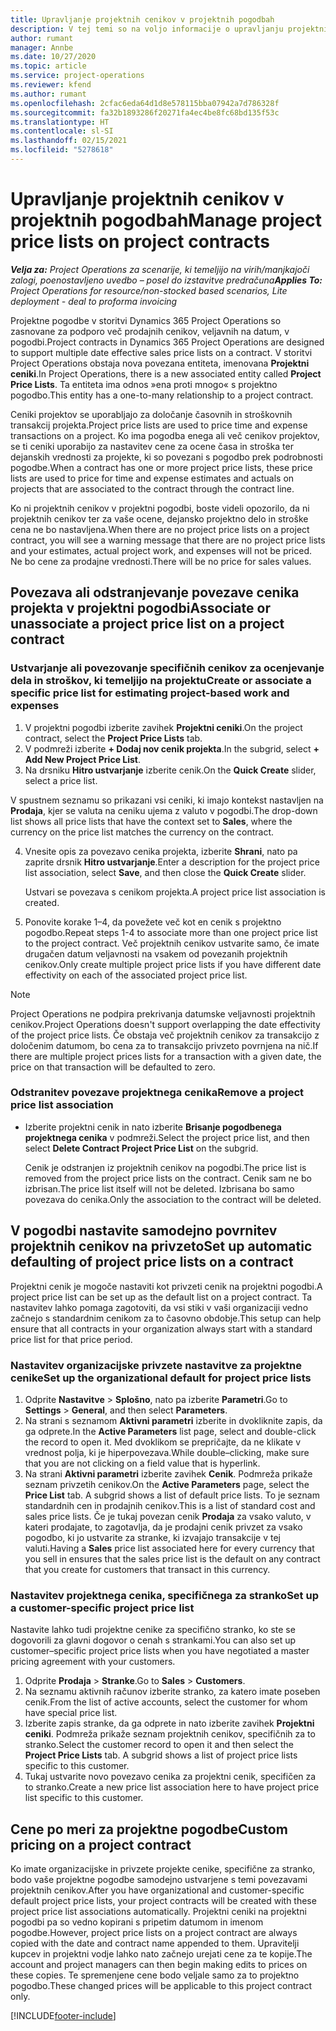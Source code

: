 ```yaml
---
title: Upravljanje projektnih cenikov v projektnih pogodbah
description: V tej temi so na voljo informacije o upravljanju projektnih cenikov v projektnih pogodbah.
author: rumant
manager: Annbe
ms.date: 10/27/2020
ms.topic: article
ms.service: project-operations
ms.reviewer: kfend
ms.author: rumant
ms.openlocfilehash: 2cfac6eda64d1d8e578115bba07942a7d786328f
ms.sourcegitcommit: fa32b1893286f20271fa4ec4be8fc68bd135f53c
ms.translationtype: HT
ms.contentlocale: sl-SI
ms.lasthandoff: 02/15/2021
ms.locfileid: "5278618"
---
```

# <a name="manage-project-price-lists-on-project-contracts"></a><span data-ttu-id="734ee-103">Upravljanje projektnih cenikov v projektnih pogodbah</span><span class="sxs-lookup"><span data-stu-id="734ee-103">Manage project price lists on project contracts</span></span>

<span data-ttu-id="734ee-104">_**Velja za:** Project Operations za scenarije, ki temeljijo na virih/manjkajoči zalogi, poenostavljeno uvedbo – posel do izstavitve predračuna_</span><span class="sxs-lookup"><span data-stu-id="734ee-104">_**Applies To:** Project Operations for resource/non-stocked based scenarios, Lite deployment - deal to proforma invoicing_</span></span>

<span data-ttu-id="734ee-105">Projektne pogodbe v storitvi Dynamics 365 Project Operations so zasnovane za podporo več prodajnih cenikov, veljavnih na datum, v pogodbi.</span><span class="sxs-lookup"><span data-stu-id="734ee-105">Project contracts in Dynamics 365 Project Operations are designed to support multiple date effective sales price lists on a contract.</span></span> <span data-ttu-id="734ee-106">V storitvi Project Operations obstaja nova povezana entiteta, imenovana **Projektni ceniki**.</span><span class="sxs-lookup"><span data-stu-id="734ee-106">In Project Operations, there is a new associated entity called **Project Price Lists**.</span></span> <span data-ttu-id="734ee-107">Ta entiteta ima odnos »ena proti mnogo« s projektno pogodbo.</span><span class="sxs-lookup"><span data-stu-id="734ee-107">This entity has a one-to-many relationship to a project contract.</span></span>

<span data-ttu-id="734ee-108">Ceniki projektov se uporabljajo za določanje časovnih in stroškovnih transakcij projekta.</span><span class="sxs-lookup"><span data-stu-id="734ee-108">Project price lists are used to price time and expense transactions on a project.</span></span> <span data-ttu-id="734ee-109">Ko ima pogodba enega ali več cenikov projektov, se ti ceniki uporabijo za nastavitev cene za ocene časa in stroška ter dejanskih vrednosti za projekte, ki so povezani s pogodbo prek podrobnosti pogodbe.</span><span class="sxs-lookup"><span data-stu-id="734ee-109">When a contract has one or more project price lists, these price lists are used to price for time and expense estimates and actuals on projects that are associated to the contract through the contract line.</span></span>

<span data-ttu-id="734ee-110">Ko ni projektnih cenikov v projektni pogodbi, boste videli opozorilo, da ni projektnih cenikov ter za vaše ocene, dejansko projektno delo in stroške cena ne bo nastavljena.</span><span class="sxs-lookup"><span data-stu-id="734ee-110">When there are no project price lists on a project contract, you will see a warning message that there are no project price lists and your estimates, actual project work, and expenses will not be priced.</span></span> <span data-ttu-id="734ee-111">Ne bo cene za prodajne vrednosti.</span><span class="sxs-lookup"><span data-stu-id="734ee-111">There will be no price for sales values.</span></span>

## <a name="associate-or-unassociate-a-project-price-list-on-a-project-contract"></a><span data-ttu-id="734ee-112">Povezava ali odstranjevanje povezave cenika projekta v projektni pogodbi</span><span class="sxs-lookup"><span data-stu-id="734ee-112">Associate or unassociate a project price list on a project contract</span></span>

### <a name="create-or-associate-a-specific-price-list-for-estimating-project-based-work-and-expenses"></a><span data-ttu-id="734ee-113">Ustvarjanje ali povezovanje specifičnih cenikov za ocenjevanje dela in stroškov, ki temeljijo na projektu</span><span class="sxs-lookup"><span data-stu-id="734ee-113">Create or associate a specific price list for estimating project-based work and expenses</span></span>

1. <span data-ttu-id="734ee-114">V projektni pogodbi izberite zavihek **Projektni ceniki**.</span><span class="sxs-lookup"><span data-stu-id="734ee-114">On the project contract, select the **Project Price Lists** tab.</span></span>
2. <span data-ttu-id="734ee-115">V podmreži izberite **+ Dodaj nov cenik projekta**.</span><span class="sxs-lookup"><span data-stu-id="734ee-115">In the subgrid, select **+ Add New Project Price List**.</span></span>
3. <span data-ttu-id="734ee-116">Na drsniku **Hitro ustvarjanje** izberite cenik.</span><span class="sxs-lookup"><span data-stu-id="734ee-116">On the **Quick Create** slider, select a price list.</span></span> 

  <span data-ttu-id="734ee-117">V spustnem seznamu so prikazani vsi ceniki, ki imajo kontekst nastavljen na **Prodaja**, kjer se valuta na ceniku ujema z valuto v pogodbi.</span><span class="sxs-lookup"><span data-stu-id="734ee-117">The drop-down list shows all price lists that have the context set to **Sales**, where the currency on the price list matches the currency on the contract.</span></span>
  
4. <span data-ttu-id="734ee-118">Vnesite opis za povezavo cenika projekta, izberite **Shrani**, nato pa zaprite drsnik **Hitro ustvarjanje**.</span><span class="sxs-lookup"><span data-stu-id="734ee-118">Enter a description for the project price list association, select **Save**, and then close the **Quick Create** slider.</span></span>

   <span data-ttu-id="734ee-119">Ustvari se povezava s cenikom projekta.</span><span class="sxs-lookup"><span data-stu-id="734ee-119">A project price list association is created.</span></span>
   
5. <span data-ttu-id="734ee-120">Ponovite korake 1–4, da povežete več kot en cenik s projektno pogodbo.</span><span class="sxs-lookup"><span data-stu-id="734ee-120">Repeat steps 1-4 to associate more than one project price list to the project contract.</span></span> <span data-ttu-id="734ee-121">Več projektnih cenikov ustvarite samo, če imate drugačen datum veljavnosti na vsakem od povezanih projektnih cenikov.</span><span class="sxs-lookup"><span data-stu-id="734ee-121">Only create multiple project price lists if you have different date effectivity on each of the associated project price list.</span></span>

> [!NOTE]
> <span data-ttu-id="734ee-122">Project Operations ne podpira prekrivanja datumske veljavnosti projektnih cenikov.</span><span class="sxs-lookup"><span data-stu-id="734ee-122">Project Operations doesn't support overlapping the date effectivity of the project price lists.</span></span> <span data-ttu-id="734ee-123">Če obstaja več projektnih cenikov za transakcijo z določenim datumom, bo cena za to transakcijo privzeto povrnjena na nič.</span><span class="sxs-lookup"><span data-stu-id="734ee-123">If there are multiple project prices lists for a transaction with a given date, the price on that transaction will be defaulted to zero.</span></span>

### <a name="remove-a-project-price-list-association"></a><span data-ttu-id="734ee-124">Odstranitev povezave projektnega cenika</span><span class="sxs-lookup"><span data-stu-id="734ee-124">Remove a project price list association</span></span>

- <span data-ttu-id="734ee-125">Izberite projektni cenik in nato izberite **Brisanje pogodbenega projektnega cenika** v podmreži.</span><span class="sxs-lookup"><span data-stu-id="734ee-125">Select the project price list, and then select **Delete Contract Project Price List** on the subgrid.</span></span> 

  <span data-ttu-id="734ee-126">Cenik je odstranjen iz projektnih cenikov na pogodbi.</span><span class="sxs-lookup"><span data-stu-id="734ee-126">The price list is removed from the project price lists on the contract.</span></span> <span data-ttu-id="734ee-127">Cenik sam ne bo izbrisan.</span><span class="sxs-lookup"><span data-stu-id="734ee-127">The price list itself will not be deleted.</span></span> <span data-ttu-id="734ee-128">Izbrisana bo samo povezava do cenika.</span><span class="sxs-lookup"><span data-stu-id="734ee-128">Only the association to the contract will be deleted.</span></span>

## <a name="set-up-automatic-defaulting-of-project-price-lists-on-a-contract"></a><span data-ttu-id="734ee-129">V pogodbi nastavite samodejno povrnitev projektnih cenikov na privzeto</span><span class="sxs-lookup"><span data-stu-id="734ee-129">Set up automatic defaulting of project price lists on a contract</span></span>

<span data-ttu-id="734ee-130">Projektni cenik je mogoče nastaviti kot privzeti cenik na projektni pogodbi.</span><span class="sxs-lookup"><span data-stu-id="734ee-130">A project price list can be set up as the default list on a project contract.</span></span> <span data-ttu-id="734ee-131">Ta nastavitev lahko pomaga zagotoviti, da vsi stiki v vaši organizaciji vedno začnejo s standardnim cenikom za to časovno obdobje.</span><span class="sxs-lookup"><span data-stu-id="734ee-131">This setup can help ensure that all contracts in your organization always start with a standard price list for that price period.</span></span>

### <a name="set-up-the-organizational-default-for-project-price-lists"></a><span data-ttu-id="734ee-132">Nastavitev organizacijske privzete nastavitve za projektne cenike</span><span class="sxs-lookup"><span data-stu-id="734ee-132">Set up the organizational default for project price lists</span></span>

1. <span data-ttu-id="734ee-133">Odprite **Nastavitve** > **Splošno**, nato pa izberite **Parametri**.</span><span class="sxs-lookup"><span data-stu-id="734ee-133">Go to **Settings** > **General**, and then select **Parameters**.</span></span>
2. <span data-ttu-id="734ee-134">Na strani s seznamom **Aktivni parametri** izberite in dvokliknite zapis, da ga odprete.</span><span class="sxs-lookup"><span data-stu-id="734ee-134">In the **Active Parameters** list page, select and double-click the record to open it.</span></span> <span data-ttu-id="734ee-135">Med dvoklikom se prepričajte, da ne klikate v vrednost polja, ki je hiperpovezava.</span><span class="sxs-lookup"><span data-stu-id="734ee-135">While double–clicking, make sure that you are not clicking on a field value that is hyperlink.</span></span> 
3. <span data-ttu-id="734ee-136">Na strani **Aktivni parametri** izberite zavihek **Cenik**. Podmreža prikaže seznam privzetih cenikov.</span><span class="sxs-lookup"><span data-stu-id="734ee-136">On the **Active Parameters** page, select the **Price List** tab. A subgrid shows a list of default price lists.</span></span> <span data-ttu-id="734ee-137">To je seznam standardnih cen in prodajnih cenikov.</span><span class="sxs-lookup"><span data-stu-id="734ee-137">This is a list of standard cost and sales price lists.</span></span> <span data-ttu-id="734ee-138">Če je tukaj povezan cenik **Prodaja** za vsako valuto, v kateri prodajate, to zagotavlja, da je prodajni cenik privzet za vsako pogodbo, ki jo ustvarite za stranke, ki izvajajo transakcije v tej valuti.</span><span class="sxs-lookup"><span data-stu-id="734ee-138">Having a **Sales** price list associated here for every currency that you sell in ensures that the sales price list is the default on any contract that you create for customers that transact in this currency.</span></span>

### <a name="set-up-a-customer-specific-project-price-list"></a><span data-ttu-id="734ee-139">Nastavitev projektnega cenika, specifičnega za stranko</span><span class="sxs-lookup"><span data-stu-id="734ee-139">Set up a customer-specific project price list</span></span>

<span data-ttu-id="734ee-140">Nastavite lahko tudi projektne cenike za specifično stranko, ko ste se dogovorili za glavni dogovor o cenah s strankami.</span><span class="sxs-lookup"><span data-stu-id="734ee-140">You can also set up customer–specific project price lists when you have negotiated a master pricing agreement with your customers.</span></span>

1. <span data-ttu-id="734ee-141">Odprite **Prodaja** > **Stranke**.</span><span class="sxs-lookup"><span data-stu-id="734ee-141">Go to **Sales** > **Customers**.</span></span>
2. <span data-ttu-id="734ee-142">Na seznamu aktivnih računov izberite stranko, za katero imate poseben cenik.</span><span class="sxs-lookup"><span data-stu-id="734ee-142">From the list of active accounts, select the customer for whom have special price list.</span></span>
3. <span data-ttu-id="734ee-143">Izberite zapis stranke, da ga odprete in nato izberite zavihek **Projektni ceniki**. Podmreža prikaže seznam projektnih cenikov, specifičnih za to stranko.</span><span class="sxs-lookup"><span data-stu-id="734ee-143">Select the customer record to open it and then select the **Project Price Lists** tab. A subgrid shows a list of project price lists specific to this customer.</span></span> 
4. <span data-ttu-id="734ee-144">Tukaj ustvarite novo povezavo cenika za projektni cenik, specifičen za to stranko.</span><span class="sxs-lookup"><span data-stu-id="734ee-144">Create a new price list association here to have project price list specific to this customer.</span></span>

## <a name="custom-pricing-on-a-project-contract"></a><span data-ttu-id="734ee-145">Cene po meri za projektne pogodbe</span><span class="sxs-lookup"><span data-stu-id="734ee-145">Custom pricing on a project contract</span></span>

<span data-ttu-id="734ee-146">Ko imate organizacijske in privzete projekte cenike, specifične za stranko, bodo vaše projektne pogodbe samodejno ustvarjene s temi povezavami projektnih cenikov.</span><span class="sxs-lookup"><span data-stu-id="734ee-146">After you have organizational and customer-specific default project price lists, your project contracts will be created with these project price list associations automatically.</span></span> <span data-ttu-id="734ee-147">Projektni ceniki na projektni pogodbi pa so vedno kopirani s pripetim datumom in imenom pogodbe.</span><span class="sxs-lookup"><span data-stu-id="734ee-147">However, project price lists on a project contract are always copied with the date and contract name appended to them.</span></span> <span data-ttu-id="734ee-148">Upravitelji kupcev in projektni vodje lahko nato začnejo urejati cene za te kopije.</span><span class="sxs-lookup"><span data-stu-id="734ee-148">The account and project managers can then begin making edits to prices on these copies.</span></span> <span data-ttu-id="734ee-149">Te spremenjene cene bodo veljale samo za to projektno pogodbo.</span><span class="sxs-lookup"><span data-stu-id="734ee-149">These changed prices will be applicable to this project contract only.</span></span>


[!INCLUDE[footer-include](../includes/footer-banner.md)]